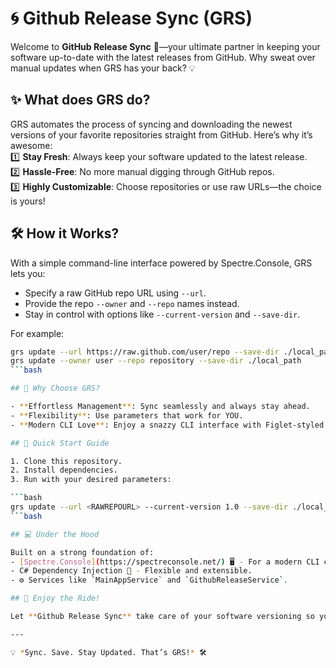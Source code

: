 # 🌀 Github Release Sync (GRS)

Welcome to **GitHub Release Sync** 🚀—your ultimate partner in keeping your software up-to-date with the latest releases from GitHub. Why sweat over manual updates when GRS has your back? 💡

## ✨ What does GRS do?

GRS automates the process of syncing and downloading the newest versions of your favorite repositories straight from GitHub. Here’s why it’s awesome:  
1️⃣ **Stay Fresh**: Always keep your software updated to the latest release.  
2️⃣ **Hassle-Free**: No more manual digging through GitHub repos.  
3️⃣ **Highly Customizable**: Choose repositories or use raw URLs—the choice is yours!  

## 🛠 How it Works?

With a simple command-line interface powered by Spectre.Console, GRS lets you:
- Specify a raw GitHub repo URL using `--url`.
- Provide the repo `--owner` and `--repo` names instead.
- Stay in control with options like `--current-version` and `--save-dir`.

For example:
```bash
grs update --url https://raw.github.com/user/repo --save-dir ./local_path
grs update --owner user --repo repository --save-dir ./local_path
```bash

## 💪 Why Choose GRS?

- **Effortless Management**: Sync seamlessly and always stay ahead.
- **Flexibility**: Use parameters that work for YOU.  
- **Modern CLI Love**: Enjoy a snazzy CLI interface with Figlet-styled headers and ANSI colorization. 🌈  

## 🚀 Quick Start Guide

1. Clone this repository.  
2. Install dependencies.  
3. Run with your desired parameters:

```bash
grs update --url <RAWREPOURL> --current-version 1.0 --save-dir ./local_path --force
```bash

## 💻 Under the Hood

Built on a strong foundation of:
- [Spectre.Console](https://spectreconsole.net/) 🖥️ - For a modern CLI experience.
- C# Dependency Injection 🧩 - Flexible and extensible.
- ⚙️ Services like `MainAppService` and `GithubReleaseService`.

## 🎉 Enjoy the Ride!

Let **Github Release Sync** take care of your software versioning so you can focus on what truly matters—building awesome things. 🌟

---

💡 *Sync. Save. Stay Updated. That’s GRS!* 🛠️
